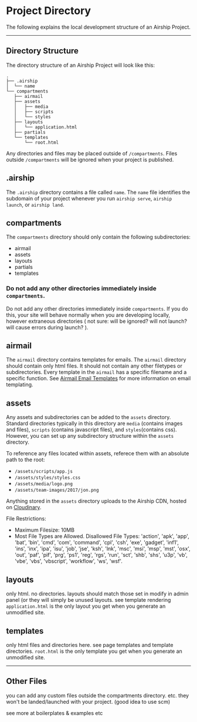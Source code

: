 # Project Directory
The following explains the local development structure of an Airship Project.

---

## Directory Structure
The directory structure of an Airship Project will look like this:
```
.
├── .airship
│  └── name
└── compartments
   ├── airmail
   ├── assets
   │   ├── media
   │   ├── scripts
   │   └── styles
   ├── layouts
   │   └── application.html
   ├── partials
   └── templates
       └── root.html
```
Any directories and files may be placed outside of `/compartments`. Files outside `/compartments` will be ignored when your project is published.

## .airship
The `.airship`  directory contains a file called `name`. The `name` file identifies the subdomain of your project whenever you run `airship serve`, `airship launch`, or `airship land`.

## compartments
The `compartments` directory should only contain the following subdirectories:
- airmail
- assets
- layouts
- partials
- templates

### Do not add any other directories immediately inside `compartments`.
Do not add any other directories immediately inside `compartments`. If you do this, your site will behave normally when you are developing locally, however extraneous directories ( not sure: will be ignored? will not launch? will cause errors during launch? ).

## airmail
The `airmail` directory contains templates for emails. The `airmail` directory should contain only html files. It should not contain any other filetypes or subdirectories. Every template in the `airmail` has a specific filename and a specific function. See [Airmail Email Templates](/documentation/view/airmail-email-templates) for more information on email templating.

## assets
Any assets and subdirectories can be added to the `assets` directory. Standard directories typically in this directory are `media` (contains images and files), `scripts` (contains javascript files), and `styles`(contains css). However, you can set up any subdirectory structure within the `assets` directory.

To reference any files located within assets, referece them with an absolute path to the root:
- `/assets/scripts/app.js`
- `/assets/styles/styles.css`
- `/assets/media/logo.png`
- `/assets/team-images/2017/jon.png`

Anything stored in the `assets` directory uploads to the Airship CDN, hosted on [Cloudinary](http://cloudinary.com).

File Restrictions:
- Maximum Filesize: 10MB
- Most File Types are Allowed. Disallowed File Types: 'action', 'apk', 'app', 'bat', 'bin', 'cmd', 'com', 'command', 'cpl', 'csh', 'exe', 'gadget', 'inf1', 'ins', 'inx', 'ipa', 'isu', 'job', 'jse', 'ksh', 'lnk', 'msc', 'msi', 'msp', 'mst', 'osx', 'out', 'paf', 'pif', 'prg', 'ps1', 'reg', 'rgs', 'run', 'sct', 'shb', 'shs', 'u3p', 'vb', 'vbe', 'vbs', 'vbscript', 'workflow', 'ws', 'wsf'.

## layouts
only html. no directories. layouts should match those set in modify in admin panel (or they will simply be unused layouts. see template rendering `application.html` is the only layout you get when you generate an unmodified site.


## templates
only html files and directories here. see page templates and template directories. `root.html` is the only template you get when you generate an unmodified site.

---

## Other Files
you can add any custom files outside the compartments directory. etc. they won't be landed/launched with your project. (good idea to use scm)

see more at boilerplates & examples etc
